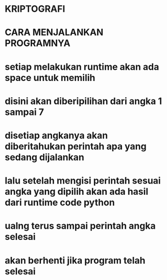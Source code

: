 # KRIPTOGRAFI
# CARA MENJALANKAN PROGRAMNYA
# setiap melakukan runtime akan ada space untuk memilih
# disini akan diberipilihan dari angka 1 sampai 7
# disetiap angkanya akan diberitahukan perintah apa yang sedang dijalankan
# lalu setelah mengisi perintah sesuai angka yang dipilih akan ada hasil dari runtime code python
# ualng terus sampai perintah angka selesai
# akan berhenti jika program telah selesai
